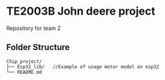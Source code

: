 # TE2003B John deere project
Repository for team 2

## Folder Structure
```plaintext
Chip_project/
├── Esp32_lib/   //Example of usage motor model on esp32
└── README.md
```
